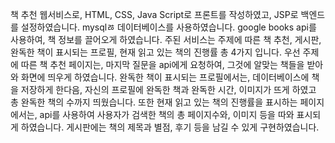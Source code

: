 책 추천 웹서비스로, HTML, CSS, Java Script로 프론트를 작성하였고, JSP로 백엔드를 설정하였습니다. mysqlㅀ 데이터베이스를 사용하였습니다.
google books api를 사용하여, 책 정보를 끌어오게 하였습니다. 주된 서비스는 주제에 따른 책 추천, 게시판, 완독한 책이 표시되는 프로필, 현재 읽고 있는 책의 진행률 총 4가지 입니다.
우선 주제에 따른 책 추천 페이지는, 마지막 질문을 api에게 요청하여, 그것에 알맞는 책들을 받아와 화면에 띄우게 하였습니다.
완독한 책이 표시되는 프로필에서는, 데이터베이스에 책을 저장하게 한다음, 자신의 프로필에 완독한 책과 완독한 시간, 이미지가 뜨게 하였고 총 완독한 책의 수까지 띄웠습니다.
또한 현재 읽고 있는 책의 진행률을 표시하는 페이지에서는, api를 사용하여 사용자가 검색한 책의 총 페이지수와, 이미지 등을 따와 표시되게 하였습니다.
게시판에는 책의 제목과 별점, 후기 등을 남길 수 있게 구현하였습니다.
